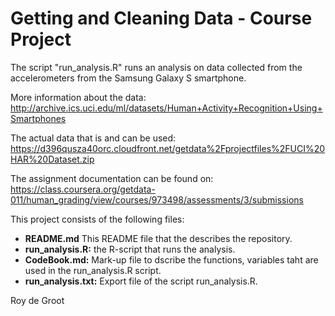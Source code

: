 # Getting and Cleaning Data - Course Project

The script "run_analysis.R" runs an analysis on data collected from the accelerometers from the Samsung Galaxy S smartphone.

More information about the data: 
http://archive.ics.uci.edu/ml/datasets/Human+Activity+Recognition+Using+Smartphones

The actual data that is and can be used:
https://d396qusza40orc.cloudfront.net/getdata%2Fprojectfiles%2FUCI%20HAR%20Dataset.zip

The assignment documentation can be found on: 
https://class.coursera.org/getdata-011/human_grading/view/courses/973498/assessments/3/submissions

This project consists of the following files:
<ul>
<li><strong>README.md</strong> This README file that the describes the repository.</li>
<li><strong>run_analysis.R:</strong> the R-script that runs the analysis.</li>
<li><strong>CodeBook.md:</strong> Mark-up file to dscribe the functions, variables taht are used in the run_analysis.R script.</li>
<li><strong>run_analysis.txt:</strong> Export file of the script run_analysis.R.</li>
</ul>

Roy de Groot
